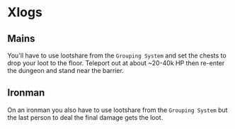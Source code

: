 # Xlogs
## Mains
You'll have to use lootshare from the `Grouping System` and set the chests to drop your loot to the floor. Teleport out at about ~20-40k HP then re-enter the dungeon and stand near the barrier.

## Ironman
On an ironman you also have to use lootshare from the `Grouping System` but the last person to deal the final damage gets the loot.